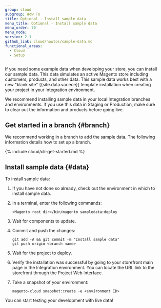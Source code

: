 ```yaml
---
group: cloud
subgroup: How To
title: Optional - Install sample data
menu_title: Optional - Install sample data
menu_order: 70
menu_node:
version: 2.1
github_link: cloud/howtos/sample-data.md
functional_areas:
  - Cloud
  - Setup
---
```


If you need some example data when developing your store, you can install our sample data. This data simulates an active Magento store including customers, products, and other data. This sample data works best with a new "blank site" {{site.data.var.ece}} template installation when creating your project in your Integration environment.

We recommend installing sample data in your local Integration branches and environments. If you use this data in Staging or Production, make sure to clear out the information and products before going live.

## Get started in a branch {#branch}

We recommend working in a branch to add the sample data. The following information details how to set up a branch.

{% include cloud/cli-get-started.md %}

## Install sample data {#data}

To install sample data:

1.	If you have not done so already, check out the environment in which to install sample data.
2.	In a terminal, enter the following commands:

		<Magento root dir>/bin/magento sampledata:deploy
3.	Wait for components to update.
4.	Commit and push the changes:

		git add -A && git commit -m "Install sample data"
		git push origin <branch name>
5.	Wait for the project to deploy.
6.	Verify the installation was successful by going to your storefront main page in the Integration environment. You can locate the URL link to the storefront through the Project Web Interface.
7.	Take a snapshot of your environment:

		magento-cloud snapshot:create -e <environment ID>

You can start testing your development with live data!
